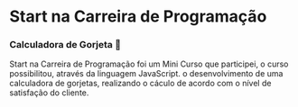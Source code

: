 # Start na Carreira de Programação

### Calculadora de Gorjeta 🧮

Start na Carreira de Programação foi um Mini Curso que participei, o curso possibilitou, através da linguagem JavaScript. o desenvolvimento de uma calculadora de gorjetas, realizando o cáculo de acordo com o nível de satisfação do cliente.
 
